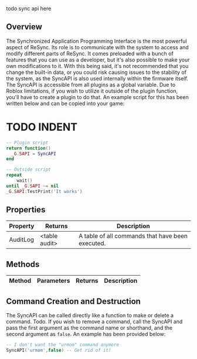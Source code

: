 todo sync api here

## Overview
The Synchronized Application Programming Interface is the most powerful aspect of ReSync. Its role is to communicate with the system to access and modify different parts of ReSync. It comes preloaded with a bunch of features that you can use as a developer, but it's also possible to make your own modifications to it. With this being said, it's not recommended that you change the built-in data, or you could risk causing issues to the stability of the system, as the SyncAPI is also used internally within the firmware itself. The SyncAPI is accessible from all plugins as a global variable. Due to Roblox limitations, if you wish to utilize it outside of the plugin function, you'll have to create a plugin to do that. An example script for this has been written below and can be copied into your game:
# TODO INDENT
```lua
-- Plugin script
return function()
  _G.SAPI = SyncAPI
end
```
```lua
-- Outside script
repeat
	wait()
until _G.SAPI ~= nil
_G.SAPI:TestPrint('It works')
```

## Properties
| Property | Returns | Description |
| -------- | ------- | ----------- |
| AuditLog | \<table audit> | A table of all commands that have been executed.

## Methods
| Method | Parameters | Returns | Description |
| ------ | ---------- | ------- | ----------- |

## Command Creation and Destruction
The SyncAPI can be called directly like a function to make or delete a command. Todo. If you wish to remove a command, call the SyncAPI and pass the first argument as the command name or shorthand, and the second argument as ``false``. An example has been provided below:
```lua
-- I don't want the "urmom" command anymore
SyncAPI('urmom',false) -- Get rid of it!
```
